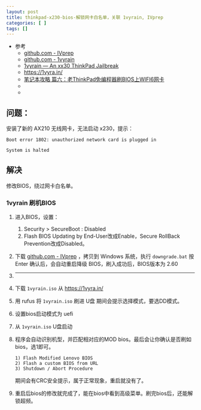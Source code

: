 ```yaml
---
layout: post
title: thinkpad-x230-bios-解锁网卡白名单，关联 1vyrain, IVprep
categories: [ ]
tags: []
---
```


* 参考
  * [github.com - IVprep](https://github.com/n4ru/IVprep)
  * [github.com - 1vyrain](https://github.com/n4ru/1vyrain)
  * [1vyrain — An xx30 ThinkPad Jailbreak](https://medium.com/@n4ru/1vyrain-an-xx30-thinkpad-jailbreak-fd4bb0bdb654)
  * <https://1vyra.in/>
  * [笔记本攻略 篇六：老ThinkPad免编程器刷BIOS上WIFI6网卡](https://post.smzdm.com/p/alpwonvg/)
  * []()
  * []()



## 问题： 

安装了新的 AX210 无线网卡，无法启动 x230，提示： 

~~~
Boot error 1802: unauthorized network card is plugged in

System is halted
~~~


## 解决

修改BIOS，绕过网卡白名单。


### 1vyrain 刷机BIOS


1. 进入BIOS，设置：
    1. Security \> SecureBoot : Disabled
    1. Flash BIOS Updating by End-User改成Enable，Secure RollBack Prevention改成Disabled。
1. 下载 [github.com - IVprep](https://github.com/n4ru/IVprep) ，拷贝到 Windows 系统，执行 `downgrade.bat`
    按 Enter 确认后，会自动重启降级 BIOS，刷入成功后，BIOS版本为 2.60
1. --- ---

1. 下载 `1vyrain.iso` 从 <https://1vyra.in/>
1. 用 rufus 将 `1vyrain.iso` 刷进 U盘
    期间会提示选择模式，要选DD模式。
1. 设置bios启动模式为 uefi
1. 从 `1vyrain.iso` U盘启动
1. 程序会自动识别机型，并匹配相对应的MOD bios。最后会让你确认是否刷如bios，选1即可。
    ~~~
    1) Flash Modified Lenovo BIOS
    2) Flash a custom BIOS from URL
    3) Shutdown / Abort Procedure
    ~~~
    期间会有CRC安全提示，属于正常现象，重启就没有了。
1. 重启后bios的修改就完成了，能在bios中看到高级菜单。刷完bios后，还能解锁超频。

































